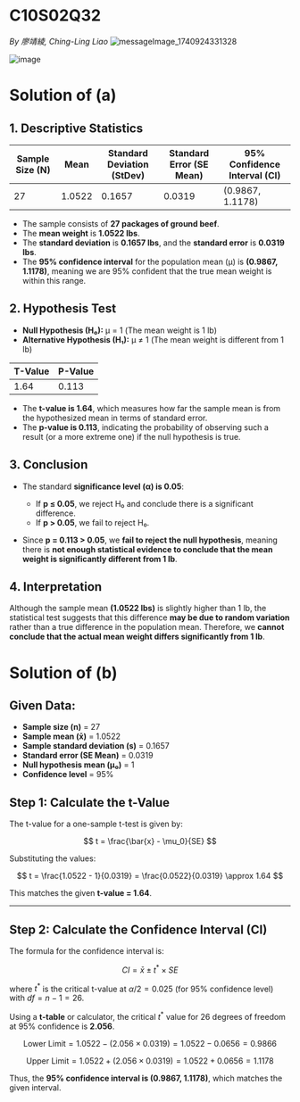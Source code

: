 # C10S02Q32

*By 廖靖綾, Ching-Ling Liao*
![messageImage_1740924331328](https://github.com/user-attachments/assets/8cc05d75-405d-4562-bc7f-96a1a1e9e6cb)

![image](https://github.com/user-attachments/assets/3409246f-aa7c-442c-b48d-018093bc74a2)

# **Solution of (a)**

## **1. Descriptive Statistics**

| Sample Size (N) | Mean | Standard Deviation (StDev) | Standard Error (SE Mean) | 95% Confidence Interval (CI) |
|----------------|------|--------------------------|-------------------------|---------------------------|
| 27             | 1.0522 | 0.1657                   | 0.0319                  | (0.9867, 1.1178)          |

- The sample consists of **27 packages of ground beef**.
- The **mean weight** is **1.0522 lbs**.
- The **standard deviation** is **0.1657 lbs**, and the **standard error** is **0.0319 lbs**.
- The **95% confidence interval** for the population mean (μ) is **(0.9867, 1.1178)**, meaning we are 95% confident that the true mean weight is within this range.

## **2. Hypothesis Test**

- **Null Hypothesis (H₀):** μ = 1 (The mean weight is 1 lb)
- **Alternative Hypothesis (H₁):** μ ≠ 1 (The mean weight is different from 1 lb)

| T-Value | P-Value |
|---------|---------|
| 1.64    | 0.113   |

- The **t-value is 1.64**, which measures how far the sample mean is from the hypothesized mean in terms of standard error.
- The **p-value is 0.113**, indicating the probability of observing such a result (or a more extreme one) if the null hypothesis is true.

## **3. Conclusion**

- The standard **significance level (α) is 0.05**:
  - If **p ≤ 0.05**, we reject H₀ and conclude there is a significant difference.
  - If **p > 0.05**, we fail to reject H₀.

- Since **p = 0.113 > 0.05**, we **fail to reject the null hypothesis**, meaning there is **not enough statistical evidence to conclude that the mean weight is significantly different from 1 lb**.

## **4. Interpretation**
Although the sample mean **(1.0522 lbs)** is slightly higher than 1 lb, the statistical test suggests that this difference **may be due to random variation** rather than a true difference in the population mean. Therefore, we **cannot conclude that the actual mean weight differs significantly from 1 lb**.


# **Solution of (b)**

## **Given Data:**
- **Sample size (n)** = 27
- **Sample mean (x̄)** = 1.0522
- **Sample standard deviation (s)** = 0.1657
- **Standard error (SE Mean)** = 0.0319
- **Null hypothesis mean (μ₀)** = 1
- **Confidence level** = 95%

## **Step 1: Calculate the t-Value**
The t-value for a one-sample t-test is given by:

$$
t = \frac{\bar{x} - \mu_0}{SE}
$$

Substituting the values:

$$
t = \frac{1.0522 - 1}{0.0319} = \frac{0.0522}{0.0319} \approx 1.64
$$

This matches the given **t-value = 1.64**.

---

## **Step 2: Calculate the Confidence Interval (CI)**
The formula for the confidence interval is:

$$
CI = \bar{x} \pm t^* \times SE
$$

where $t^*$ is the critical t-value at $\alpha/2 = 0.025$ (for 95% confidence level) with $df = n - 1 = 26$.

Using a **t-table** or calculator, the critical $t^*$ value for 26 degrees of freedom at 95% confidence is **2.056**.

$$
\text{Lower Limit} = 1.0522 - (2.056 \times 0.0319) = 1.0522 - 0.0656 = 0.9866
$$

$$
\text{Upper Limit} = 1.0522 + (2.056 \times 0.0319) = 1.0522 + 0.0656 = 1.1178
$$

Thus, the **95% confidence interval is (0.9867, 1.1178)**, which matches the given interval.





